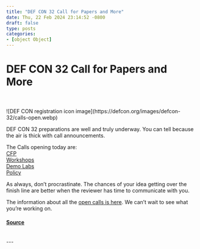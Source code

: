 ```yaml
---
title: "DEF CON 32 Call for Papers and More"
date: Thu, 22 Feb 2024 23:14:52 -0800
draft: false
type: posts
categories: 
- [object Object]
---
```

# DEF CON 32 Call for Papers and More

<br/>

<br/>
![DEF CON registration icon image](https://defcon.org/images/defcon-32/calls-open.webp)  

DEF CON 32 preparations are well and truly underway. You can tell because the air is thick with call announcements.  
  
The Calls opening today are:  
[CFP](https://defcon.org/html/defcon-32/dc-32-cfp.html)  
[Workshops](https://defcon.org/html/defcon-32/dc-32-cfw.html)  
[Demo Labs](https://defcon.org/html/defcon-32/dc-32-cfdl.html)  
[Policy](https://defcon.org/html/defcon-32/dc-32-cfp-form.html)  
  
As always, don’t procrastinate. The chances of your idea getting over the finish line are better when the reviewer has time to communicate with you.  
  
The information about all the [open calls is here](https://defcon.org/html/defcon-32/dc-32-cfi.html). We can’t wait to see what you’re working on.

#### [Source](https://defcon.org/html/defcon-32/dc-32-cfi.html)

<br/>
---
